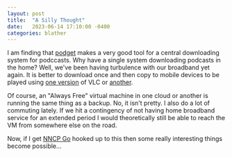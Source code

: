 ```yaml
---
layout: post
title:  "A Silly Thought"
date:   2023-06-14 17:10:00 -0400
categories: blather
---
```

I am finding that [podget](https://github.com/dvehrs/podget) makes a very good tool for a central downloading system for podccasts.  Why have a single system downloading podcasts in the home?  Well, we've been having turbulence with our broadband yet again.  It is better to download once and then copy to mobile devices to be played using [one version](http://www.videolan.org/vlc/download-appletv.html) of VLC or [another](http://www.videolan.org/vlc/download-ios.html).  

Of course, an "Always Free" virtual machine in one cloud or another is running the same thing as a backup.  No, it isn't pretty.  I also do a lot of commuting lately.  If we hit a contingency of not having home broadband service for an extended period I would theoretically still be able to reach the VM from somewhere else on the road.  

Now, if I get [NNCP Go](http://www.nncpgo.org/) hooked up to this then some really interesting things become possible...
